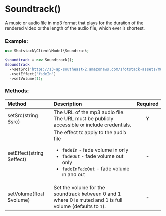 # Soundtrack()

A music or audio file in mp3 format that plays for the duration of the rendered video or the length of the audio file, which ever is shortest.

### Example:

```php
use Shotstack\Client\Model\Soundtrack;

$soundtrack = new Soundtrack();
$soundtrack
  ->setSrc('https://s3-ap-southeast-2.amazonaws.com/shotstack-assets/music/disco.mp3')
  ->setEffect('fadeIn')
  ->setVolume(1);
```

### Methods:

Method | Description | Required
:--- | :--- | :---: 
setSrc(string $src) | The URL of the mp3 audio file. The URL must be publicly accessible or include credentials. | Y
setEffect(string $effect) | The effect to apply to the audio file <ul><li>`fadeIn` - fade volume in only</li><li>`fadeOut` - fade volume out only</li><li>`fadeInFadeOut` - fade volume in and out</li></ul> | -
setVolume(float $volume) | Set the volume for the soundtrack between 0 and 1 where 0 is muted and 1 is full volume (defaults to `1`). | -